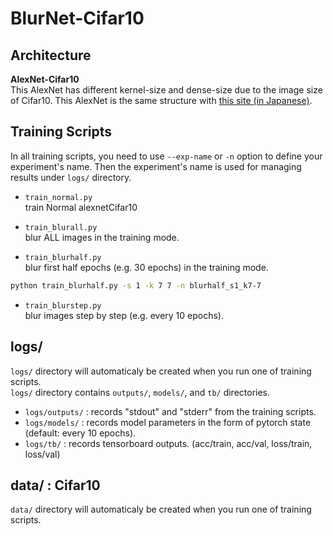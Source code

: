 # BlurNet-Cifar10

## Architecture
**AlexNet-Cifar10**  
This AlexNet has different kernel-size and dense-size due to the image size of Cifar10. This AlexNet is the same structure with [this site (in Japanese)][1].


## Training Scripts
In all training scripts, you need to use `--exp-name` or `-n` option to define your experiment's name. Then the experiment's name is used for managing results under `logs/` directory.   

- `train_normal.py`   
train Normal alexnetCifar10

- `train_blurall.py`  
blur ALL images in the training mode.  

- `train_blurhalf.py`  
blur first half epochs (e.g. 30 epochs) in the training mode.
```bash
python train_blurhalf.py -s 1 -k 7 7 -n blurhalf_s1_k7-7
```
- `train_blurstep.py`  
blur images step by step (e.g. every 10 epochs).  


## logs/

`logs/` directory will automaticaly be created when you run one of training scripts.  
`logs/` directory contains `outputs/`, `models/`, and `tb/` directories.  

- `logs/outputs/` : records "stdout" and "stderr" from the training scripts.
- `logs/models/` : records model parameters in the form of pytorch state (default: every 10 epochs). 
- `logs/tb/` : records tensorboard outputs. (acc/train, acc/val, loss/train, loss/val)

## data/ : Cifar10
`data/` directory will automaticaly be created when you run one of training scripts.  


[1]:http://cedro3.com/ai/pytorch-alexnet/
